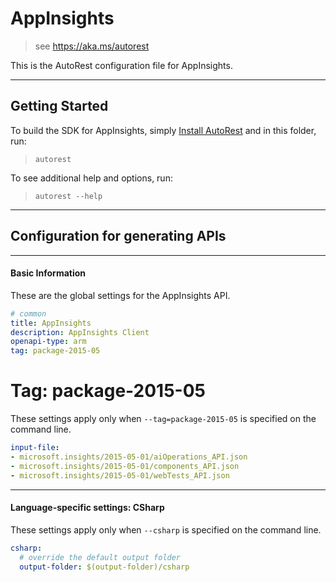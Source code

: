 # AppInsights
    
> see https://aka.ms/autorest

This is the AutoRest configuration file for AppInsights.



---
## Getting Started 
To build the SDK for AppInsights, simply [Install AutoRest](https://aka.ms/autorest/install) and in this folder, run:

> `autorest`

To see additional help and options, run:

> `autorest --help`
---

## Configuration for generating APIs


---
#### Basic Information 
These are the global settings for the AppInsights API.

``` yaml
# common 
title: AppInsights
description: AppInsights Client
openapi-type: arm
tag: package-2015-05

```


# Tag: package-2015-05

These settings apply only when `--tag=package-2015-05` is specified on the command line.

``` yaml $(tag) == 'package-2015-05'
input-file:
- microsoft.insights/2015-05-01/aiOperations_API.json
- microsoft.insights/2015-05-01/components_API.json
- microsoft.insights/2015-05-01/webTests_API.json

```


---
#### Language-specific settings: CSharp

These settings apply only when `--csharp` is specified on the command line.

``` yaml $(csharp)
csharp:
  # override the default output folder
  output-folder: $(output-folder)/csharp
```

